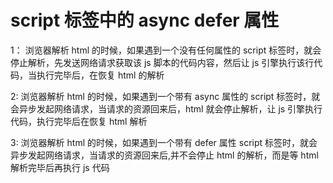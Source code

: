 # script 标签中的 async defer 属性

1： 浏览器解析 html 的时候，如果遇到一个没有任何属性的 script 标签时，就会停止解析，先发送网络请求获取该 js 脚本的代码内容，然后让 js 引擎执行该行代码，当执行完毕后，在恢复 html 的解析

2: 浏览器解析 html 的时候，如果遇到一个带有 async 属性的 script 标签时，就会异步发起网络请求，当请求的资源回来后，html 就会停止解析，让 js 引擎执行代码，执行完毕后在恢复 html 解析

3: 浏览器解析 html 的时候，如果遇到一个带有 defer 属性 script 标签时，就会异步发起网络请求，当请求的资源回来后,并不会停止 html 的解析，而是等 html 解析完毕后再执行 js 代码

